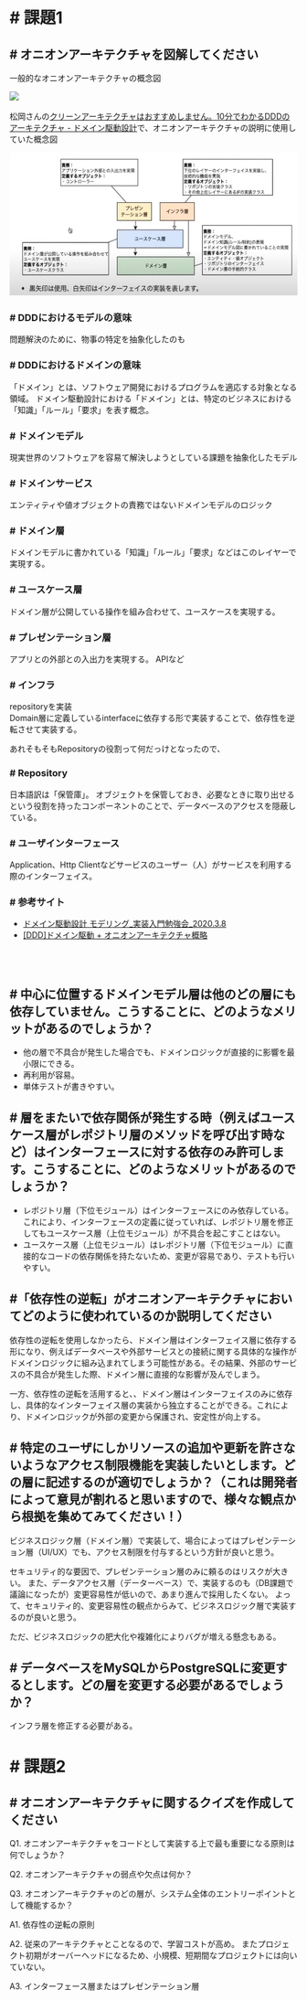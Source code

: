 # # 課題1
## # オニオンアーキテクチャを図解してください

一般的なオニオンアーキテクチャの概念図

<img src='https://miro.medium.com/v2/resize:fit:640/format:webp/1*0Pg6_UsaKiiEqUV3kf2HXg.png' height="250">


松岡さんの[クリーンアーキテクチャはおすすめしません。10分でわかるDDDのアーキテクチャ - ドメイン駆動設計](https://www.youtube.com/live/80NeuPXs2J0?si=HyAFFtlkyMFFXDxi)で、オニオンアーキテクチャの説明に使用していた概念図

<img src='./onion_architecture_松岡さん.png' height=250>

### # DDDにおけるモデルの意味
問題解決のために、物事の特定を抽象化したのも

### # DDDにおけるドメインの意味
「ドメイン」とは、ソフトウェア開発におけるプログラムを適応する対象となる領域。
ドメイン駆動設計における「ドメイン」とは、特定のビジネスにおける「知識」「ルール」「要求」を表す概念。

### # ドメインモデル
現実世界のソフトウェアを容易て解決しようとしている課題を抽象化したモデル

### # ドメインサービス
エンティティや値オブジェクトの責務ではないドメインモデルのロジック

### # ドメイン層
ドメインモデルに書かれている「知識」「ルール」「要求」などはこのレイヤーで実現する。

### # ユースケース層
ドメイン層が公開している操作を組み合わせて、ユースケースを実現する。

### # プレゼンテーション層
アプリとの外部との入出力を実現する。
APIなど

### # インフラ
repositoryを実装  
Domain層に定義しているinterfaceに依存する形で実装することで、依存性を逆転させて実装する。

あれそもそもRepositoryの役割って何だっけとなったので、
### # Repository
日本語訳は「保管庫」。
オブジェクトを保管しておき、必要なときに取り出せるという役割を持ったコンポーネントのことで、データベースのアクセスを隠蔽している。

### # ユーザインターフェース
Application、Http Clientなどサービスのユーザー（人）がサービスを利用する際のインターフェイス。

### # 参考サイト
- [ドメイン駆動設計 モデリング_実装入門勉強会_2020.3.8](https://www.slideshare.net/koichiromatsuoka/202038)
- [[DDD]ドメイン駆動 + オニオンアーキテクチャ概略](https://qiita.com/little_hand_s/items/2040fba15d90b93fc124)

<br><br>

## # 中心に位置するドメインモデル層は他のどの層にも依存していません。こうすることに、どのようなメリットがあるのでしょうか？
- 他の層で不具合が発生した場合でも、ドメインロジックが直接的に影響を最小限にできる。
- 再利用が容易。
- 単体テストが書きやすい。

## # 層をまたいで依存関係が発生する時（例えばユースケース層がレポジトリ層のメソッドを呼び出す時など）はインターフェースに対する依存のみ許可します。こうすることに、どのようなメリットがあるのでしょうか？
- レポジトリ層（下位モジュール）はインターフェースにのみ依存している。これにより、インターフェースの定義に従っていれば、レポジトリ層を修正してもユースケース層（上位モジュール）が不具合を起こすことはない。
- ユースケース層（上位モジュール）はレポジトリ層（下位モジュール）に直接的なコードの依存関係を持たないため、変更が容易であり、テストも行いやすい。


## #「依存性の逆転」がオニオンアーキテクチャにおいてどのように使われているのか説明してください
依存性の逆転を使用しなかったら、ドメイン層はインターフェイス層に依存する形になり、例えばデータベースや外部サービスとの接続に関する具体的な操作がドメインロジックに組み込まれてしまう可能性がある。その結果、外部のサービスの不具合が発生した際、ドメイン層に直接的な影響が及んでしまう。

一方、依存性の逆転を活用すると、、ドメイン層はインターフェイスのみに依存し、具体的なインターフェイス層の実装から独立することができる。これにより、ドメインロジックが外部の変更から保護され、安定性が向上する。

## # 特定のユーザにしかリソースの追加や更新を許さないようなアクセス制限機能を実装したいとします。どの層に記述するのが適切でしょうか？（これは開発者によって意見が割れると思いますので、様々な観点から根拠を集めてみてください！）
ビジネスロジック層（ドメイン層）で実装して、場合によってはプレゼンテーション層（UI/UX）でも、アクセス制限を付与するという方針が良いと思う。

セキュリティ的な要因で、プレゼンテーション層のみに頼るのはリスクが大きい。
また、データアクセス層（データーベース）で、実装するのも（DB課題で議論になったが）変更容易性が低いので、あまり進んで採用したくない。
よって、セキュリティ的、変更容易性の観点からみて、ビジネスロジック層で実装するのが良いと思う。

ただ、ビジネスロジックの肥大化や複雑化によりバグが増える懸念もある。

## # データベースをMySQLからPostgreSQLに変更するとします。どの層を変更する必要があるでしょうか？
インフラ層を修正する必要がある。

# # 課題2
## # オニオンアーキテクチャに関するクイズを作成してください
Q1. オニオンアーキテクチャをコードとして実装する上で最も重要になる原則は何でしょうか？

Q2. オニオンアーキテクチャの弱点や欠点は何か？

Q3. オニオンアーキテクチャのどの層が、システム全体のエントリーポイントとして機能するか？


A1. 依存性の逆転の原則

A2. 従来のアーキテクチャとことなるので、学習コストが高め。
またプロジェクト初期がオーバーヘッドになるため、小規模、短期間なプロジェクトには向いていない。

A3. インターフェース層またはプレゼンテーション層
